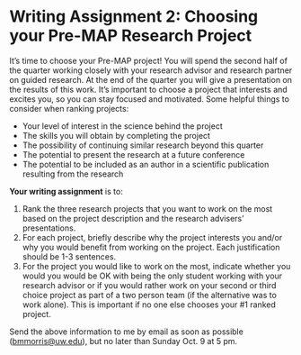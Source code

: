 # Writing Assignment 2: Choosing your Pre-MAP Research Project


It’s time to choose your Pre-MAP project! You will spend the second half of the quarter working closely with your research advisor and research partner on guided research. At the end of the quarter you will give a presentation on the results of this work. It’s important to choose a project that interests and excites you, so you can stay focused and motivated. Some helpful things to consider when ranking projects:

* Your level of interest in the science behind the project
* The skills you will obtain by completing the project
* The possibility of continuing similar research beyond this quarter
* The potential to present the research at a future conference
* The potential to be included as an author in a scientific publication resulting from the research

**Your writing assignment** is to: 

1. Rank the three research projects that you want to work on the most based on the project description and the research advisers’ presentations.
2. For each project, briefly describe why the project interests you and/or why you would benefit from working on the project. Each justification should be 1-3 sentences.
3. For the project you would like to work on the most, indicate whether you would you would be OK with being the only student working with your research advisor or if you would rather work on your second or third choice project as part of a two person team (if the alternative was to work alone). This is important if no one else chooses your #1 ranked project.

Send the above information to me by email as soon as possible (bmmorris@uw.edu), but no later than Sunday Oct. 9 at 5 pm.
